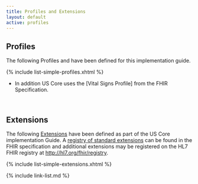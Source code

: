 ```yaml
---
title: Profiles and Extensions
layout: default
active: profiles
---
```

## Profiles

The following Profiles and have been defined for this implementation guide.

{% include list-simple-profiles.xhtml %}

- In addition US Core uses the [Vital Signs Profile] from the FHIR Specification.


<br />

## Extensions

The following [Extensions]({{site.data.fhir.path}}extensibility.html) have been defined as part of the US Core implementation Guide. A [registry of standard extensions]({{site.data.fhir.path}}extensibility-registry.html) can be found in the FHIR specification and additional extensions may be registered on the HL7 FHIR registry at http://hl7.org/fhir/registry.


{% include list-simple-extensions.xhtml %}


{% include link-list.md %}

<br />
